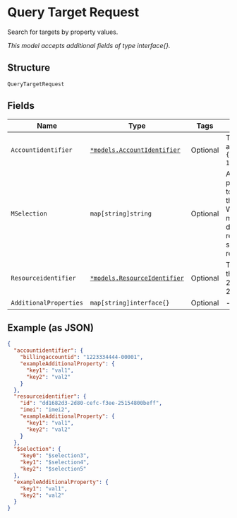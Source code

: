
# Query Target Request

Search for targets by property values.

*This model accepts additional fields of type interface{}.*

## Structure

`QueryTargetRequest`

## Fields

| Name | Type | Tags | Description |
|  --- | --- | --- | --- |
| `Accountidentifier` | [`*models.AccountIdentifier`](../../doc/models/account-identifier.md) | Optional | The ID of the authenticating billing account, in the format `{"billingaccountid":"1234567890-12345"}`. |
| `MSelection` | `map[string]string` | Optional | A comma-separated list of properties and comparator values to match against subscriptions in the ThingSpace account. See Working with Query Filters for more information. If the request does not include `$selection`, the response will include all subscriptions to which the requesting user has access. |
| `Resourceidentifier` | [`*models.ResourceIdentifier`](../../doc/models/resource-identifier.md) | Optional | The ID of the target to delete, in the format {"id": "dd1682d3-2d80-cefc-f3ee-25154800beff"}. |
| `AdditionalProperties` | `map[string]interface{}` | Optional | - |

## Example (as JSON)

```json
{
  "accountidentifier": {
    "billingaccountid": "1223334444-00001",
    "exampleAdditionalProperty": {
      "key1": "val1",
      "key2": "val2"
    }
  },
  "resourceidentifier": {
    "id": "dd1682d3-2d80-cefc-f3ee-25154800beff",
    "imei": "imei2",
    "exampleAdditionalProperty": {
      "key1": "val1",
      "key2": "val2"
    }
  },
  "$selection": {
    "key0": "$selection3",
    "key1": "$selection4",
    "key2": "$selection5"
  },
  "exampleAdditionalProperty": {
    "key1": "val1",
    "key2": "val2"
  }
}
```

